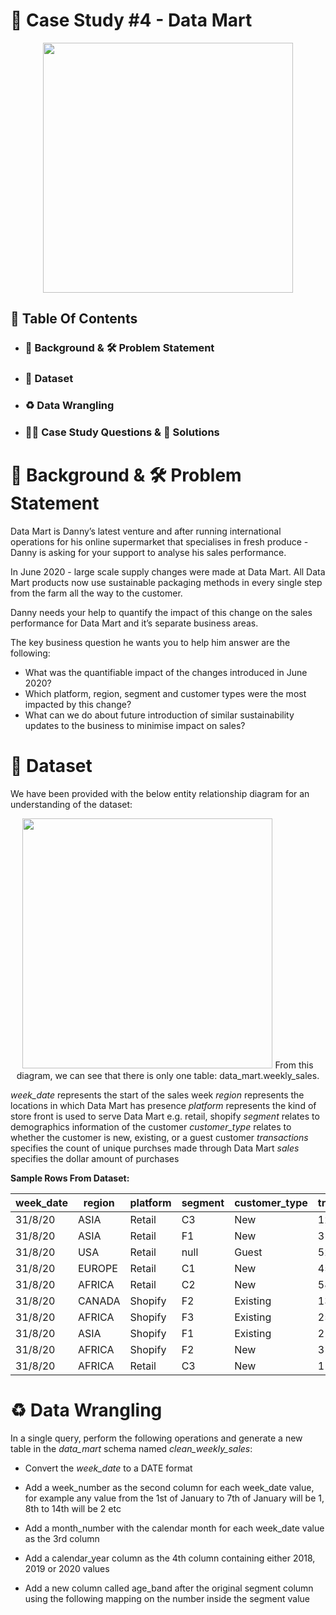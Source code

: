 # 🛒 Case Study #4 - Data Mart 

<p align = "center">
<img src = "https://8weeksqlchallenge.com/images/case-study-designs/5.png" width = "400" height = "400">

##  📕 Table Of Contents
* ### 📝 Background & 🛠️ Problem Statement
* ### 📂 Dataset
* ### ♻️ Data Wrangling
* ### 🧙‍♂️ Case Study Questions & 🚀 Solutions

# 📝 Background & 🛠️ Problem Statement
Data Mart is Danny’s latest venture and after running international operations for his online supermarket that specialises in fresh produce - Danny is asking for your support to analyse his sales performance.

In June 2020 - large scale supply changes were made at Data Mart. All Data Mart products now use sustainable packaging methods in every single step from the farm all the way to the customer.

Danny needs your help to quantify the impact of this change on the sales performance for Data Mart and it’s separate business areas.

The key business question he wants you to help him answer are the following:

* What was the quantifiable impact of the changes introduced in June 2020?
* Which platform, region, segment and customer types were the most impacted by this change?
* What can we do about future introduction of similar sustainability updates to the business to minimise impact on sales?

# 📂 Dataset
We have been provided with the below entity relationship diagram for an understanding of the dataset:
<p align = "center">
<img src = "https://8weeksqlchallenge.com/images/case-study-5-erd.png" width = "400" height = "400">
From this diagram, we can see that there is only one table: data_mart.weekly_sales. 

*week_date* represents the start of the sales week
*region* represents the locations in which Data Mart has presence
*platform* represents the kind of store front is used to serve Data Mart e.g. retail, shopify
*segment* relates to demographics information of the customer
*customer_type* relates to whether the customer is new, existing, or a guest customer
*transactions* specifies the count of unique purchses made through Data Mart
*sales* specifies the dollar amount of purchases

**Sample Rows From Dataset:**

| week_date | region | platform | segment | customer_type | transactions | sales    |
| --------- | ------ | -------- | ------- | ------------- | ------------ | -------- |
| 31/8/20   | ASIA   | Retail   | C3      | New           | 120631       | 3656163  |
| 31/8/20   | ASIA   | Retail   | F1      | New           | 31574        | 996575   |
| 31/8/20   | USA    | Retail   | null    | Guest         | 529151       | 16509610 |
| 31/8/20   | EUROPE | Retail   | C1      | New           | 4517         | 141942   |
| 31/8/20   | AFRICA | Retail   | C2      | New           | 58046        | 1758388  |
| 31/8/20   | CANADA | Shopify  | F2      | Existing      | 1336         | 243878   |
| 31/8/20   | AFRICA | Shopify  | F3      | Existing      | 2514         | 519502   |
| 31/8/20   | ASIA   | Shopify  | F1      | Existing      | 2158         | 371417   |
| 31/8/20   | AFRICA | Shopify  | F2      | New           | 318          | 49557    |
| 31/8/20   | AFRICA | Retail   | C3      | New           | 111032       | 3888162  |

# ♻️ Data Wrangling
In a single query, perform the following operations and generate a new table in the *data_mart* schema named *clean_weekly_sales*:

* Convert the *week_date* to a DATE format

* Add a week_number as the second column for each week_date value, for example any value from the 1st of January to 7th of January will be 1, 8th to 14th will be 2 etc

* Add a month_number with the calendar month for each week_date value as the 3rd column

* Add a calendar_year column as the 4th column containing either 2018, 2019 or 2020 values

* Add a new column called age_band after the original segment column using the following mapping on the number inside the segment value



